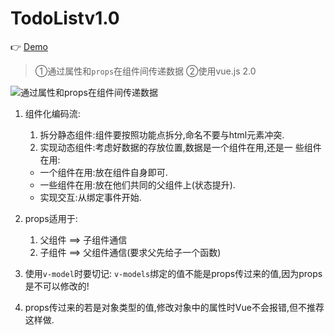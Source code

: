 # TodoListv1.0

👉 [Demo](https://www.fintinger.site/extra/todoList/)

> ①通过属性和`props`在组件间传递数据 ②使用vue.js 2.0

![通过属性和props在组件间传递数据](https://picgo-jqf.oss-cn-beijing.aliyuncs.com/img/202203292059448.png)

1. 组件化编码流:

   1. 拆分静态组件:组件要按照功能点拆分,命名不要与html元素冲突.
   2. 实现动态组件:考虑好数据的存放位置,数据是一个组件在用,还是一
      些组件在用:

   - 一个组件在用:放在组件自身即可.
   - 一些组件在用:放在他们共同的父组件上(状态提升).
   - 实现交互:从绑定事件开始.

 2. props适用于:

    1. 父组件 ==> 子组件通信
    2. 子组件 ==> 父组件通信(要求父先给子一个函数)

3. 使用`v-model`时要切记: `v-models`绑定的值不能是props传过来的值,因为props是不可以修改的!

4. props传过来的若是对象类型的值,修改对象中的属性时Vue不会报错,但不推荐这样做.

